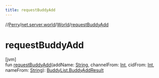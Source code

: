 ```yaml
---
title: requestBuddyAdd
---
```

//[Perry](../../../index.html)/[net.server.world](../index.html)/[World](index.html)/[requestBuddyAdd](request-buddy-add.html)



# requestBuddyAdd



[jvm]\
fun [requestBuddyAdd](request-buddy-add.html)(addName: [String](https://kotlinlang.org/api/latest/jvm/stdlib/kotlin/-string/index.html), channelFrom: [Int](https://kotlinlang.org/api/latest/jvm/stdlib/kotlin/-int/index.html), cidFrom: [Int](https://kotlinlang.org/api/latest/jvm/stdlib/kotlin/-int/index.html), nameFrom: [String](https://kotlinlang.org/api/latest/jvm/stdlib/kotlin/-string/index.html)): [BuddyList.BuddyAddResult](../../client/-buddy-list/-buddy-add-result/index.html)




